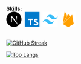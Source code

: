 <br>
<div align="left">
  <strong>Skills:</strong>
  <br>
  <img src="https://github.com/devicons/devicon/blob/master/icons/nextjs/nextjs-original.svg"  title="NEXT" alt="CSS" width="40" height="40"/>&nbsp;
  <img src="https://github.com/devicons/devicon/blob/master/icons/typescript/typescript-plain.svg"  title="TypeScript" width="40" height="40"/>&nbsp;
  <img src="https://github.com/devicons/devicon/blob/master/icons/tailwindcss/tailwindcss-original.svg"  title="Tailwind" width="40" height="40"/>&nbsp;
  <img src="https://github.com/devicons/devicon/blob/master/icons/firebase/firebase-plain.svg"  title="Firebase" width="40" height="40"/>&nbsp;
</div>
<br>

[![GitHub Streak](http://github-readme-streak-stats.herokuapp.com?user=rustamgadjiev&theme=prussian&hide_border=true&border_radius=20)](https://git.io/streak-stats)

 [![Top Langs](https://github-readme-stats.vercel.app/api/top-langs/?username=rustamgadjiev&layout=compact&theme=prussian&hide_border=true&border_radius=20)](https://github.com/anuraghazra/github-readme-stats)
